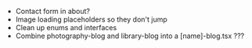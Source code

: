 -   Contact form in about?
-   Image loading placeholders so they don't jump
-   Clean up enums and interfaces
-   Combine photography-blog and library-blog into a [name]-blog.tsx ???
